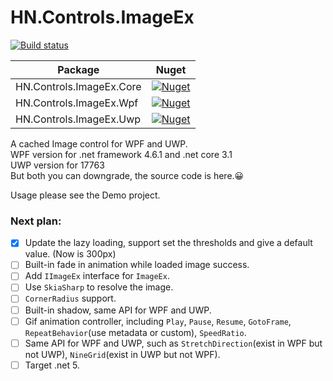 ﻿# HN.Controls.ImageEx
[![Build status](https://github.com/h82258652/HN.Controls.ImageEx/workflows/CI/badge.svg)](https://github.com/h82258652/HN.Controls.ImageEx/workflows/CI/badge.svg)

| Package                  | Nuget                                                                                                                            |
| -                        | -                                                                                                                                |
| HN.Controls.ImageEx.Core | [![Nuget](https://img.shields.io/nuget/v/HN.Controls.ImageEx.Core.svg)](https://www.nuget.org/packages/HN.Controls.ImageEx.Core) |
| HN.Controls.ImageEx.Wpf  | [![Nuget](https://img.shields.io/nuget/v/HN.Controls.ImageEx.Wpf.svg)](https://www.nuget.org/packages/HN.Controls.ImageEx.Wpf)   |
| HN.Controls.ImageEx.Uwp  | [![Nuget](https://img.shields.io/nuget/v/HN.Controls.ImageEx.Uwp.svg)](https://www.nuget.org/packages/HN.Controls.ImageEx.Uwp)   |

A cached Image control for WPF and UWP.  
WPF version for .net framework 4.6.1 and .net core 3.1  
UWP version for 17763  
But both you can downgrade, the source code is here.😀

Usage please see the Demo project.  

### Next plan: 
- [x] Update the lazy loading, support set the thresholds and give a default value. (Now is 300px)  
- [ ] Built-in fade in animation while loaded image success.  
- [ ] Add ```IImageEx``` interface for ```ImageEx```.  
- [ ] Use ```SkiaSharp``` to resolve the image.  
- [ ] ```CornerRadius``` support.  
- [ ] Built-in shadow, same API for WPF and UWP.  
- [ ] Gif animation controller, including ```Play```, ```Pause```, ```Resume```, ```GotoFrame```, ```RepeatBehavior```(use metadata or custom), ```SpeedRatio```.  
- [ ] Same API for WPF and UWP, such as ```StretchDirection```(exist in WPF but not UWP), ```NineGrid```(exist in UWP but not WPF).  
- [ ] Target .net 5.  